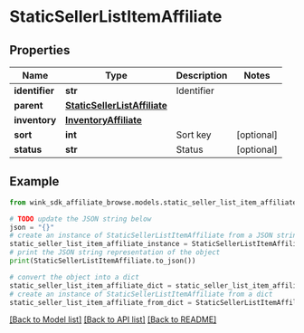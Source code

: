 # StaticSellerListItemAffiliate


## Properties

Name | Type | Description | Notes
------------ | ------------- | ------------- | -------------
**identifier** | **str** | Identifier | 
**parent** | [**StaticSellerListAffiliate**](StaticSellerListAffiliate.md) |  | 
**inventory** | [**InventoryAffiliate**](InventoryAffiliate.md) |  | 
**sort** | **int** | Sort key | [optional] 
**status** | **str** | Status | [optional] 

## Example

```python
from wink_sdk_affiliate_browse.models.static_seller_list_item_affiliate import StaticSellerListItemAffiliate

# TODO update the JSON string below
json = "{}"
# create an instance of StaticSellerListItemAffiliate from a JSON string
static_seller_list_item_affiliate_instance = StaticSellerListItemAffiliate.from_json(json)
# print the JSON string representation of the object
print(StaticSellerListItemAffiliate.to_json())

# convert the object into a dict
static_seller_list_item_affiliate_dict = static_seller_list_item_affiliate_instance.to_dict()
# create an instance of StaticSellerListItemAffiliate from a dict
static_seller_list_item_affiliate_from_dict = StaticSellerListItemAffiliate.from_dict(static_seller_list_item_affiliate_dict)
```
[[Back to Model list]](../README.md#documentation-for-models) [[Back to API list]](../README.md#documentation-for-api-endpoints) [[Back to README]](../README.md)


